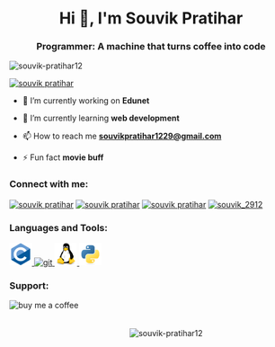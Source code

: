 
<h1 align="center">Hi 👋, I'm Souvik Pratihar</h1>
<h3 align="center">Programmer: A machine that turns coffee into code</h3>

<p align="left"> <img src="https://komarev.com/ghpvc/?username=souvik-pratihar12&label=Profile%20views&color=0e75b6&style=flat" alt="souvik-pratihar12" /> </p>

<p align="left"> <a href="https://twitter.com/souvik pratihar" target="blank"><img src="https://img.shields.io/twitter/follow/souvik pratihar?logo=twitter&style=for-the-badge" alt="souvik pratihar" /></a> </p>

- 🔭 I’m currently working on **Edunet**

- 🌱 I’m currently learning **web development**

- 📫 How to reach me **souvikpratihar1229@gmail.com**

- ⚡ Fun fact **movie buff**

<h3 align="left">Connect with me:</h3>
<p align="left">
<a href="https://twitter.com/souvik pratihar" target="blank"><img align="center" src="https://raw.githubusercontent.com/rahuldkjain/github-profile-readme-generator/master/src/images/icons/Social/twitter.svg" alt="souvik pratihar" height="30" width="40" /></a>
<a href="https://linkedin.com/in/souvik pratihar" target="blank"><img align="center" src="https://raw.githubusercontent.com/rahuldkjain/github-profile-readme-generator/master/src/images/icons/Social/linked-in-alt.svg" alt="souvik pratihar" height="30" width="40" /></a>
<a href="https://fb.com/souvik pratihar" target="blank"><img align="center" src="https://raw.githubusercontent.com/rahuldkjain/github-profile-readme-generator/master/src/images/icons/Social/facebook.svg" alt="souvik pratihar" height="30" width="40" /></a>
<a href="https://instagram.com/souvik_2912" target="blank"><img align="center" src="https://raw.githubusercontent.com/rahuldkjain/github-profile-readme-generator/master/src/images/icons/Social/instagram.svg" alt="souvik_2912" height="30" width="40" /></a>
</p>

<h3 align="left">Languages and Tools:</h3>
<p align="left"> <a href="https://www.cprogramming.com/" target="_blank" rel="noreferrer"> <img src="https://raw.githubusercontent.com/devicons/devicon/master/icons/c/c-original.svg" alt="c" width="40" height="40"/> </a> <a href="https://git-scm.com/" target="_blank" rel="noreferrer"> <img src="https://www.vectorlogo.zone/logos/git-scm/git-scm-icon.svg" alt="git" width="40" height="40"/> </a> <a href="https://www.linux.org/" target="_blank" rel="noreferrer"> <img src="https://raw.githubusercontent.com/devicons/devicon/master/icons/linux/linux-original.svg" alt="linux" width="40" height="40"/> </a> <a href="https://www.python.org" target="_blank" rel="noreferrer"> <img src="https://raw.githubusercontent.com/devicons/devicon/master/icons/python/python-original.svg" alt="python" width="40" height="40"/> </a> </p>

<h3 align="left">Support:</h3>
<p><a href="https://www.buymeacoffee.com/buy me a coffee"> <img align="left" src="https://cdn.buymeacoffee.com/buttons/v2/default-yellow.png" height="50" width="210" alt="buy me a coffee" /></a></p><br><br>

<p>&nbsp;<img align="center" src="https://github-readme-stats.vercel.app/api?username=souvik-pratihar12&show_icons=true&locale=en" alt="souvik-pratihar12" /></p>
